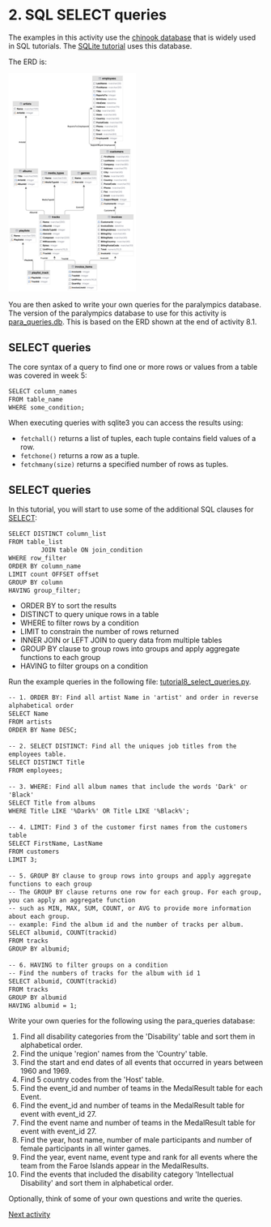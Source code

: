 # 2. SQL SELECT queries

The examples in this activity use the [chinook database](https://github.com/lerocha/chinook-database) that is widely
used in SQL tutorials. The [SQLite tutorial](https://www.sqlitetutorial.net/sqlite-sample-database/) uses this database.

The ERD is:

<img alt="ERD Chonook database" src="../img/erd-chinook.png" width="50%">

You are then asked to write your own queries for the paralympics database. The version of the paralympics database to
use for this activity is [para_queries.db](../../src/tutorialpkg/data_db_activity/para_queries.db). This is based on
the ERD shown at the end of activity 8.1.

## SELECT queries

The core syntax of a query to find one or more rows or values from a table was covered in week 5:

```sqlite
SELECT column_names
FROM table_name
WHERE some_condition;
```

When executing queries with sqlite3 you can access the results using:

- `fetchall()` returns a list of tuples, each tuple contains field values of a row.
- `fetchone()` returns a row as a tuple.
- `fetchmany(size)` returns a specified number of rows as tuples.

## SELECT queries

In this tutorial, you will start to use some of the additional SQL clauses
for [SELECT](https://www.sqlite.org/lang_select.html):

```sqlite
SELECT DISTINCT column_list
FROM table_list
         JOIN table ON join_condition
WHERE row_filter
ORDER BY column_name
LIMIT count OFFSET offset
GROUP BY column
HAVING group_filter;
```

- ORDER BY to sort the results
- DISTINCT to query unique rows in a table
- WHERE to filter rows by a condition
- LIMIT to constrain the number of rows returned
- INNER JOIN or LEFT JOIN to query data from multiple tables
- GROUP BY clause to group rows into groups and apply aggregate functions to each group
- HAVING to filter groups on a condition

Run the example queries in the following
file: [tutorial8_select_queries.py](../../src/tutorialpkg/week8_queries/select_queries.py).

```sqlite
-- 1. ORDER BY: Find all artist Name in 'artist' and order in reverse alphabetical order
SELECT Name 
FROM artists 
ORDER BY Name DESC;

-- 2. SELECT DISTINCT: Find all the uniques job titles from the employees table.
SELECT DISTINCT Title 
FROM employees;

-- 3. WHERE: Find all album names that include the words 'Dark' or 'Black'
SELECT Title from albums 
WHERE Title LIKE '%Dark%' OR Title LIKE '%Black%';

-- 4. LIMIT: Find 3 of the customer first names from the customers table
SELECT FirstName, LastName 
FROM customers 
LIMIT 3;

-- 5. GROUP BY clause to group rows into groups and apply aggregate functions to each group
-- The GROUP BY clause returns one row for each group. For each group, you can apply an aggregate function 
-- such as MIN, MAX, SUM, COUNT, or AVG to provide more information about each group.
-- example: Find the album id and the number of tracks per album.
SELECT albumid, COUNT(trackid)
FROM tracks
GROUP BY albumid;
    
-- 6. HAVING to filter groups on a condition
-- Find the numbers of tracks for the album with id 1
SELECT albumid, COUNT(trackid)
FROM tracks
GROUP BY albumid
HAVING albumid = 1;
```

Write your own queries for the following using the para_queries database:

1. Find all disability categories from the 'Disability' table and sort them in alphabetical order.
2. Find the unique 'region' names from the 'Country' table.
3. Find the start and end dates of all events that occurred in years between 1960 and 1969.
4. Find 5 country codes from the 'Host' table.
5. Find the event_id and number of teams in the MedalResult table for each Event.
6. Find the event_id and number of teams in the MedalResult table for event with event_id 27.
7. Find the event name and number of teams in the MedalResult table for event with event_id 27.
8. Find the year, host name, number of male participants and number of female participants in all winter games.
9. Find the year, event name, event type and rank for all events where the team from the Faroe Islands appear in the
   MedalResults.
10. Find the events that included the disability category 'Intellectual Disability' and sort them in alphabetical order.

Optionally, think of some of your own questions and write the queries.

[Next activity](8-3-join.md)
